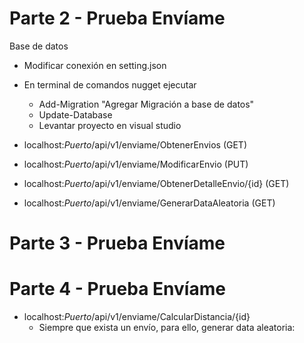# Parte 2 - Prueba Envíame

Base de datos
* Modificar conexión en setting.json
* En terminal de comandos nugget ejecutar
	* Add-Migration "Agregar Migración a base de datos"
	* Update-Database
	* Levantar proyecto en visual studio

* localhost:*Puerto*/api/v1/enviame/ObtenerEnvios (GET)
* localhost:*Puerto*/api/v1/enviame/ModificarEnvio (PUT)
* localhost:*Puerto*/api/v1/enviame/ObtenerDetalleEnvio/{id} (GET)
* localhost:*Puerto*/api/v1/enviame/GenerarDataAleatoria (GET)


# Parte 3 - Prueba Envíame



# Parte 4 - Prueba Envíame

* localhost:*Puerto*/api/v1/enviame/CalcularDistancia/{id}
	* Siempre que exista un envío, para ello, generar data aleatoria: